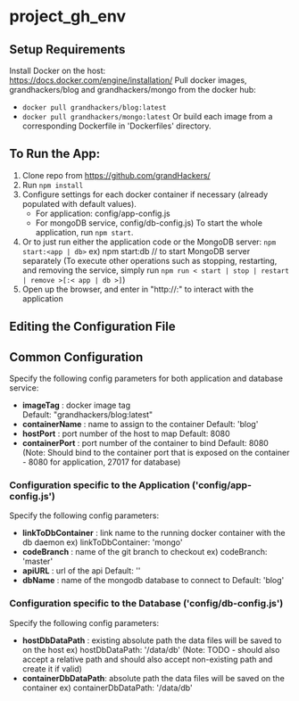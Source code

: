 # project_gh_env

## Setup Requirements
Install Docker on the host:  
https://docs.docker.com/engine/installation/
Pull docker images, grandhackers/blog and grandhackers/mongo from the docker hub:
- `docker pull grandhackers/blog:latest`
- `docker pull grandhackers/mongo:latest`
Or build each image from a corresponding Dockerfile in 'Dockerfiles' directory. 


## To Run the App:
1. Clone repo from https://github.com/grandHackers/ 
2. Run `npm install`
3. Configure settings for each docker container if necessary (already populated with default values).  
    * For application: config/app-config.js  
    * For mongoDB service, config/db-config.js) 
    To start the whole application, run `npm start`. 
4. Or to just run either the application code or the MongoDB server:
    `npm start:<app | db>`
    ex) npm start:db  // to start MongoDB server separately
    (To execute other operations such as stopping, restarting, and removing the service,
    simply run `npm run < start | stop | restart | remove >[:< app | db >]`)
5. Open up the browser, and enter in "http://<ip-of-the-docker-host-machine>:<designatedHostPort>" to interact with the application  


## Editing the Configuration File
## Common Configuration 
Specify the following config parameters for both application and database service:
- **imageTag** :  docker image tag <string>  
    Default: "grandhackers/blog:latest"
- **containerName** : name to assign to the container <string>
    Default: 'blog'
- **hostPort** : port number of the host to map <integer>
    Default: 8080
- **containerPort** : port number of the container to bind <integer>
    Default: 8080
    (Note: Should bind to the container port that is exposed on the container - 
    8080 for application, 27017 for database) 

### Configuration specific to the Application ('config/app-config.js')
Specify the following config parameters:
- **linkToDbContainer** : link name to the running docker container with the db daemon <string>
    ex) linkToDbContainer: 'mongo'
- **codeBranch** : name of the git branch to checkout <string>
    ex) codeBranch: 'master'
- **apiURL** : url of the api <string>
    Default: ''
- **dbName** : name of the mongodb database to connect to <string>
    Default: 'blog'    

### Configuration specific to the Database ('config/db-config.js')
Specify the following config parameters:
- **hostDbDataPath** : existing absolute path the data files will be saved to on the host <string>
    ex) hostDbDataPath: '/data/db'
    (Note: TODO - should also accept a relative path and should also accept non-existing path and create it if valid)
- **containerDbDataPath**: absolute path the data files will be saved on the container <string>
    ex) containerDbDataPath: '/data/db'
